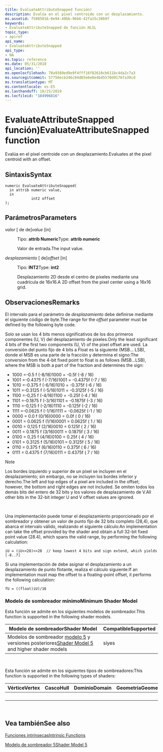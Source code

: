 ```yaml
---
title: EvaluateAttributeSnapped función)
description: Evalúa en el píxel centroide con un desplazamiento.
ms.assetid: f5085016-0e94-49bb-96b6-42fa15c30b9f
keywords:
- EvaluateAttributeSnapped de función HLSL
topic_type:
- apiref
api_name:
- EvaluateAttributeSnapped
api_type:
- NA
ms.topic: reference
ms.date: 05/31/2018
api_location: ''
ms.openlocfilehash: 70a9389ed9e9f4fff16f82610cb611bc4da2c7a3
ms.sourcegitcommit: 57758ecb246c84d65e6e0e4bd5570d9176fa39cd
ms.translationtype: MT
ms.contentlocale: es-ES
ms.lasthandoff: 10/25/2019
ms.locfileid: "104996816"
---
```

# <a name="evaluateattributesnapped-function"></a><span data-ttu-id="f03e3-104">EvaluateAttributeSnapped función)</span><span class="sxs-lookup"><span data-stu-id="f03e3-104">EvaluateAttributeSnapped function</span></span>

<span data-ttu-id="f03e3-105">Evalúa en el píxel centroide con un desplazamiento.</span><span class="sxs-lookup"><span data-stu-id="f03e3-105">Evaluates at the pixel centroid with an offset.</span></span>

## <a name="syntax"></a><span data-ttu-id="f03e3-106">Sintaxis</span><span class="sxs-lookup"><span data-stu-id="f03e3-106">Syntax</span></span>

``` syntax
numeric EvaluateAttributeSnapped(
  in attrib numeric value,
  in 
            int2 offset
);
```

## <a name="parameters"></a><span data-ttu-id="f03e3-107">Parámetros</span><span class="sxs-lookup"><span data-stu-id="f03e3-107">Parameters</span></span>

<dl> <dt>

<span data-ttu-id="f03e3-108">*valor* \[ de de\]</span><span class="sxs-lookup"><span data-stu-id="f03e3-108">*value* \[in\]</span></span>
</dt> <dd>

<span data-ttu-id="f03e3-109">Tipo: **attrib Numeric**</span><span class="sxs-lookup"><span data-stu-id="f03e3-109">Type: **attrib numeric**</span></span>

<span data-ttu-id="f03e3-110">Valor de entrada.</span><span class="sxs-lookup"><span data-stu-id="f03e3-110">The input value.</span></span>

</dd> <dt>

<span data-ttu-id="f03e3-111">*desplazamiento* \[ de\]</span><span class="sxs-lookup"><span data-stu-id="f03e3-111">*offset* \[in\]</span></span>
</dt> <dd>

<span data-ttu-id="f03e3-112">Tipo: **INT2**</span><span class="sxs-lookup"><span data-stu-id="f03e3-112">Type: **int2**</span></span>

<span data-ttu-id="f03e3-113">Desplazamiento 2D desde el centro de píxeles mediante una cuadrícula de 16x16.</span><span class="sxs-lookup"><span data-stu-id="f03e3-113">A 2D offset from the pixel center using a 16x16 grid.</span></span>

</dd> </dl>

## <a name="remarks"></a><span data-ttu-id="f03e3-114">Observaciones</span><span class="sxs-lookup"><span data-stu-id="f03e3-114">Remarks</span></span>

<span data-ttu-id="f03e3-115">El intervalo para el parámetro de *desplazamiento* debe definirse mediante el siguiente código de byte.</span><span class="sxs-lookup"><span data-stu-id="f03e3-115">The range for the *offset* parameter must be defined by the following byte code.</span></span>

<span data-ttu-id="f03e3-116">Solo se usan los 4 bits menos significativos de los dos primeros componentes (U, V) del desplazamiento de píxeles.</span><span class="sxs-lookup"><span data-stu-id="f03e3-116">Only the least significant 4 bits of the first two components (U, V) of the pixel offset are used.</span></span> <span data-ttu-id="f03e3-117">La conversión del punto fijo de 4 bits a Float es la siguiente (MSB... LSB), donde el MSB es una parte de la fracción y determina el signo:</span><span class="sxs-lookup"><span data-stu-id="f03e3-117">The conversion from the 4-bit fixed point to float is as follows (MSB...LSB), where the MSB is both a part of the fraction and determines the sign:</span></span>

-   <span data-ttu-id="f03e3-118">1000 =-0.5 f (-8/16)</span><span class="sxs-lookup"><span data-stu-id="f03e3-118">1000 = -0.5f (-8 / 16)</span></span>
-   <span data-ttu-id="f03e3-119">1001 =-0.4375 f (-7/16)</span><span class="sxs-lookup"><span data-stu-id="f03e3-119">1001 = -0.4375f (-7 / 16)</span></span>
-   <span data-ttu-id="f03e3-120">1010 =-0.375 f (-6/16)</span><span class="sxs-lookup"><span data-stu-id="f03e3-120">1010 = -0.375f (-6 / 16)</span></span>
-   <span data-ttu-id="f03e3-121">1011 =-0.3125 f (-5/16)</span><span class="sxs-lookup"><span data-stu-id="f03e3-121">1011 = -0.3125f (-5 / 16)</span></span>
-   <span data-ttu-id="f03e3-122">1100 =-0,25 f (-4/16)</span><span class="sxs-lookup"><span data-stu-id="f03e3-122">1100 = -0.25f (-4 / 16)</span></span>
-   <span data-ttu-id="f03e3-123">1101 =-0.1875 f (-3/16)</span><span class="sxs-lookup"><span data-stu-id="f03e3-123">1101 = -0.1875f (-3 / 16)</span></span>
-   <span data-ttu-id="f03e3-124">1110 =-0,125 f (-2/16)</span><span class="sxs-lookup"><span data-stu-id="f03e3-124">1110 = -0.125f (-2 / 16)</span></span>
-   <span data-ttu-id="f03e3-125">1111 =-0.0625 f (-1/16)</span><span class="sxs-lookup"><span data-stu-id="f03e3-125">1111 = -0.0625f (-1 / 16)</span></span>
-   <span data-ttu-id="f03e3-126">0000 = 0.0 f (0/16)</span><span class="sxs-lookup"><span data-stu-id="f03e3-126">0000 = 0.0f ( 0 / 16)</span></span>
-   <span data-ttu-id="f03e3-127">0001 = 0.0625 f (1/16)</span><span class="sxs-lookup"><span data-stu-id="f03e3-127">0001 = 0.0625f ( 1 / 16)</span></span>
-   <span data-ttu-id="f03e3-128">0010 = 0,125 f (2/16)</span><span class="sxs-lookup"><span data-stu-id="f03e3-128">0010 = 0.125f ( 2 / 16)</span></span>
-   <span data-ttu-id="f03e3-129">0011 = 0.1875 f (3/16)</span><span class="sxs-lookup"><span data-stu-id="f03e3-129">0011 = 0.1875f ( 3 / 16)</span></span>
-   <span data-ttu-id="f03e3-130">0100 = 0,25 f (4/16)</span><span class="sxs-lookup"><span data-stu-id="f03e3-130">0100 = 0.25f ( 4 / 16)</span></span>
-   <span data-ttu-id="f03e3-131">0101 = 0.3125 f (5/16)</span><span class="sxs-lookup"><span data-stu-id="f03e3-131">0101 = 0.3125f ( 5 / 16)</span></span>
-   <span data-ttu-id="f03e3-132">0110 = 0.375 f (6/16)</span><span class="sxs-lookup"><span data-stu-id="f03e3-132">0110 = 0.375f ( 6 / 16)</span></span>
-   <span data-ttu-id="f03e3-133">0111 = 0.4375 f (7/16)</span><span class="sxs-lookup"><span data-stu-id="f03e3-133">0111 = 0.4375f ( 7 / 16)</span></span>

> [!Note]  
> <span data-ttu-id="f03e3-134">Los bordes izquierdo y superior de un píxel se incluyen en el desplazamiento; sin embargo, no se incluyen los bordes inferior y derecho.</span><span class="sxs-lookup"><span data-stu-id="f03e3-134">The left and top edges of a pixel are included in the offset; however, the bottom and right edges are not included.</span></span> <span data-ttu-id="f03e3-135">Se omiten todos los demás bits del entero de 32 bits y los valores de desplazamiento de V.</span><span class="sxs-lookup"><span data-stu-id="f03e3-135">All other bits in the 32-bit integer U and V offset values are ignored.</span></span>

 

<span data-ttu-id="f03e3-136">Una implementación puede tomar el desplazamiento proporcionado por el sombreador y obtener un valor de punto fijo de 32 bits completo (28,4), que abarca el intervalo válido, realizando el siguiente cálculo:</span><span class="sxs-lookup"><span data-stu-id="f03e3-136">An implementation can take the offset provided by the shader and obtain a full 32-bit fixed point value (28.4), which spans the valid range, by performing the following calculation:</span></span>


```
iU = (iU<<28)>>28  // keep lowest 4 bits and sign extend, which yields [-8..7]
```



<span data-ttu-id="f03e3-137">Si una implementación de debe asignar el desplazamiento a un desplazamiento de punto flotante, realiza el cálculo siguiente:</span><span class="sxs-lookup"><span data-stu-id="f03e3-137">If an implementation must map the offset to a floating-point offset, it performs the following calculation:</span></span>


```
fU = ((float)iU)/16
```



### <a name="minimum-shader-model"></a><span data-ttu-id="f03e3-138">Modelo de sombreador mínimo</span><span class="sxs-lookup"><span data-stu-id="f03e3-138">Minimum Shader Model</span></span>

<span data-ttu-id="f03e3-139">Esta función se admite en los siguientes modelos de sombreador.</span><span class="sxs-lookup"><span data-stu-id="f03e3-139">This function is supported in the following shader models.</span></span>



| <span data-ttu-id="f03e3-140">Modelo de sombreador</span><span class="sxs-lookup"><span data-stu-id="f03e3-140">Shader Model</span></span>                                                                | <span data-ttu-id="f03e3-141">Compatible</span><span class="sxs-lookup"><span data-stu-id="f03e3-141">Supported</span></span> |
|-----------------------------------------------------------------------------|-----------|
| <span data-ttu-id="f03e3-142">Modelos de sombreador [modelo 5](d3d11-graphics-reference-sm5.md) y versiones posteriores</span><span class="sxs-lookup"><span data-stu-id="f03e3-142">[Shader Model 5](d3d11-graphics-reference-sm5.md) and higher shader models</span></span> | <span data-ttu-id="f03e3-143">sí</span><span class="sxs-lookup"><span data-stu-id="f03e3-143">yes</span></span>       |



 

<span data-ttu-id="f03e3-144">Esta función se admite en los siguientes tipos de sombreadores:</span><span class="sxs-lookup"><span data-stu-id="f03e3-144">This function is supported in the following types of shaders:</span></span>



| <span data-ttu-id="f03e3-145">Vértice</span><span class="sxs-lookup"><span data-stu-id="f03e3-145">Vertex</span></span> | <span data-ttu-id="f03e3-146">Casco</span><span class="sxs-lookup"><span data-stu-id="f03e3-146">Hull</span></span> | <span data-ttu-id="f03e3-147">Dominio</span><span class="sxs-lookup"><span data-stu-id="f03e3-147">Domain</span></span> | <span data-ttu-id="f03e3-148">Geometría</span><span class="sxs-lookup"><span data-stu-id="f03e3-148">Geometry</span></span> | <span data-ttu-id="f03e3-149">Píxel</span><span class="sxs-lookup"><span data-stu-id="f03e3-149">Pixel</span></span> | <span data-ttu-id="f03e3-150">Compute</span><span class="sxs-lookup"><span data-stu-id="f03e3-150">Compute</span></span> |
|--------|------|--------|----------|-------|---------|
|        |      |        |          | <span data-ttu-id="f03e3-151">x</span><span class="sxs-lookup"><span data-stu-id="f03e3-151">x</span></span>     |         |



 

## <a name="see-also"></a><span data-ttu-id="f03e3-152">Vea también</span><span class="sxs-lookup"><span data-stu-id="f03e3-152">See also</span></span>

<dl> <dt>

[<span data-ttu-id="f03e3-153">Funciones intrínsecas</span><span class="sxs-lookup"><span data-stu-id="f03e3-153">Intrinsic Functions</span></span>](dx-graphics-hlsl-intrinsic-functions.md)
</dt> <dt>

[<span data-ttu-id="f03e3-154">Modelo de sombreador 5</span><span class="sxs-lookup"><span data-stu-id="f03e3-154">Shader Model 5</span></span>](d3d11-graphics-reference-sm5.md)
</dt> </dl>

 

 




